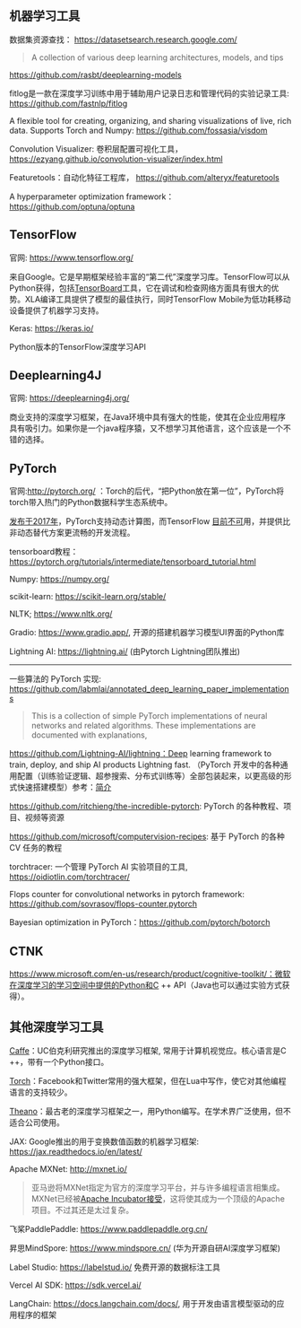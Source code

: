 ## 机器学习工具

数据集资源查找： https://datasetsearch.research.google.com/

> A collection of various deep learning architectures, models, and tips

https://github.com/rasbt/deeplearning-models

fitlog是一款在深度学习训练中用于辅助用户记录日志和管理代码的实验记录工具: https://github.com/fastnlp/fitlog

A flexible tool for creating, organizing, and sharing visualizations of live, rich data. Supports Torch and Numpy: https://github.com/fossasia/visdom

Convolution Visualizer: 卷积层配置可视化工具，https://ezyang.github.io/convolution-visualizer/index.html

Featuretools：自动化特征工程库， https://github.com/alteryx/featuretools

A hyperparameter optimization framework：https://github.com/optuna/optuna

## TensorFlow
官网: https://www.tensorflow.org/

来自Google。它是早期框架经验丰富的“第二代”深度学习库。TensorFlow可以从Python获得，包括[TensorBoard](https://www.youtube.com/watch?v=eBbEDRsCmv4)工具，它在调试和检查网络方面具有很大的优势。XLA编译工具提供了模型的最佳执行，同时TensorFlow Mobile为低功耗移动设备提供了机器学习支持。

Keras: https://keras.io/

Python版本的TensorFlow深度学习API

## Deeplearning4J
官网: https://deeplearning4j.org/

商业支持的深度学习框架，在Java环境中具有强大的性能，使其在企业应用程序具有吸引力。如果你是一个java程序猿，又不想学习其他语言，这个应该是一个不错的选择。

## PyTorch

官网:http://pytorch.org/ ：Torch的后代，“把Python放在第一位”，PyTorch将torch带入热门的Python数据科学生态系统中。

[发布于2017年](https://medium.com/intuitionmachine/pytorch-dynamic-computational-graphs-and-modular-deep-learning-7e7f89f18d1)，PyTorch支持动态计算图，而TensorFlow [目前不可](https://www.forbes.com/sites/quora/2017/07/10/is-pytorch-better-than-tensorflow/#6487ca2473b7)用，并提供比非动态替代方案更流畅的开发流程。

tensorboard教程：https://pytorch.org/tutorials/intermediate/tensorboard_tutorial.html

Numpy: https://numpy.org/

scikit-learn: https://scikit-learn.org/stable/

NLTK; https://www.nltk.org/

Gradio: https://www.gradio.app/, 开源的搭建机器学习模型UI界面的Python库

Lightning AI: https://lightning.ai/ (由Pytorch Lightning团队推出)

----

一些算法的 PyTorch 实现: https://github.com/labmlai/annotated_deep_learning_paper_implementations

> This is a collection of simple PyTorch implementations of neural networks and related algorithms. These implementations are documented with explanations,

https://github.com/Lightning-AI/lightning：Deep learning framework to train, deploy, and ship AI products Lightning fast. （PyTorch 开发中的各种通用配置（训练验证逻辑、超参搜索、分布式训练等）全部包装起来，以更高级的形式快速搭建模型）参考：[简介](https://mp.weixin.qq.com/s/5ueJvt1tcWW0wknpkM3WIg)

https://github.com/ritchieng/the-incredible-pytorch:  PyTorch 的各种教程、项目、视频等资源

https://github.com/microsoft/computervision-recipes: 基于 PyTorch 的各种 CV 任务的教程

torchtracer: 一个管理 PyTorch AI 实验项目的工具, https://oidiotlin.com/torchtracer/

Flops counter for convolutional networks in pytorch framework: https://github.com/sovrasov/flops-counter.pytorch

Bayesian optimization in PyTorch：https://github.com/pytorch/botorch

## CTNK

https://www.microsoft.com/en-us/research/product/cognitive-toolkit/：微软在深度学习的学习空间中提供的Python和C ++ API（Java也可以通过实验方式获得）。


## 其他深度学习工具

[Caffe](http://caffe.berkeleyvision.org/)：UC伯克利研究推出的深度学习框架, 常用于计算机视觉应。核心语言是C ++，带有一个Python接口。

[Torch](http://torch.ch/)：Facebook和Twitter常用的强大框架，但在Lua中写作，使它对其他编程语言的支持较少。

[Theano](http://www.deeplearning.net/software/theano/)：最古老的深度学习框架之一，用Python编写。在学术界广泛使用，但不适合公司使用。

JAX: Google推出的用于变换数值函数的机器学习框架: https://jax.readthedocs.io/en/latest/

Apache MXNet: http://mxnet.io/

> 亚马逊将MXNet指定为官方的深度学习平台，并与许多编程语言相集成。MXNet已经被[Apache Incubator接受](http://incubator.apache.org/projects/mxnet.html)，这将使其成为一个顶级的Apache项目。不过其还是太过复杂。

飞桨PaddlePaddle: https://www.paddlepaddle.org.cn/

昇思MindSpore: https://www.mindspore.cn/ (华为开源自研AI深度学习框架)

Label Studio: https://labelstud.io/  免费开源的数据标注工具

Vercel AI SDK: https://sdk.vercel.ai/

LangChain: https://docs.langchain.com/docs/, 用于开发由语言模型驱动的应用程序的框架

